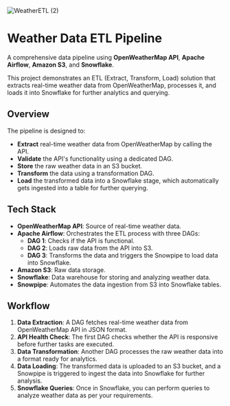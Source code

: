 ![WeatherETL (2)](https://github.com/user-attachments/assets/08d61b3f-3ebb-4a8b-a9a3-11a4d23da6e9)

# Weather Data ETL Pipeline

A comprehensive data pipeline using **OpenWeatherMap API**, **Apache Airflow**, **Amazon S3**, and **Snowflake**.

This project demonstrates an ETL (Extract, Transform, Load) solution that extracts real-time weather data from OpenWeatherMap, processes it, and loads it into Snowflake for further analytics and querying.

## Overview

The pipeline is designed to:

- **Extract** real-time weather data from OpenWeatherMap by calling the API.
- **Validate** the API's functionality using a dedicated DAG.
- **Store** the raw weather data in an S3 bucket.
- **Transform** the data using a transformation DAG.
- **Load** the transformed data into a Snowflake stage, which automatically gets ingested into a table for further querying.

## Tech Stack

- **OpenWeatherMap API**: Source of real-time weather data.
- **Apache Airflow**: Orchestrates the ETL process with three DAGs:
  - **DAG 1**: Checks if the API is functional.
  - **DAG 2**: Loads raw data from the API into S3.
  - **DAG 3**: Transforms the data and triggers the Snowpipe to load data into Snowflake.
- **Amazon S3**: Raw data storage.
- **Snowflake**: Data warehouse for storing and analyzing weather data.
- **Snowpipe**: Automates the data ingestion from S3 into Snowflake tables.

## Workflow

1. **Data Extraction**: A DAG fetches real-time weather data from OpenWeatherMap API in JSON format.
2. **API Health Check**: The first DAG checks whether the API is responsive before further tasks are executed.
3. **Data Transformation**: Another DAG processes the raw weather data into a format ready for analytics.
4. **Data Loading**: The transformed data is uploaded to an S3 bucket, and a Snowpipe is triggered to ingest the data into Snowflake for further analysis.
5. **Snowflake Queries**: Once in Snowflake, you can perform queries to analyze weather data as per your requirements.


